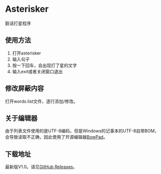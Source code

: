 # Asterisker
脏话打星程序

## 使用方法
1. 打开asterisker
2. 输入句子
3. 按一下回车，会出现打了星的文字
4. 输入exit或者关闭窗口退出

## 修改屏蔽内容
打开words.list文件，逐行添加/修改。

## 关于编辑器

由于列表文件使用的是UTF-8编码，但是Windows的记事本的UTF-8自带BOM，会导致读取不正确，因此使用了开源编辑器[BowPad](https://github.com/stefankueng/BowPad)。

## 下载地址
最新版V1.0。请见[GitHub Releases](https://github.com/yangshunhuai/Asterisker/releases/tag/1.0)。
